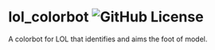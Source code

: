 # lol_colorbot ![GitHub License](https://img.shields.io/github/license/jhl337/lol_colorbot)
A colorbot for LOL that identifies and aims the foot of model.
